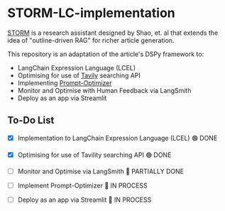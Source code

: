 # STORM-LC-implementation

[STORM](https://arxiv.org/abs/2402.14207) is a research assistant designed by Shao, et. al that extends the idea of "outline-driven RAG" for richer article generation.

This repository is an adaptation of the article's DSPy framework to:

- LangChain Expression Language (LCEL)
- Optimising for use of [Tavily](https://tavily.com/) searching API
- Implementing [Prompt-Optimizer](https://smith.langchain.com/hub/rlm/prompt-optimizer-tweet-drafts?organizationId=1fa8b1f4-fcb9-4072-9aa9-983e35ad61b8)
- Monitor and Optimise with Human Feedback via LangSmith
- Deploy as an app via Streamlit

## To-Do List

- [x] Implementation to LangChain Expression Language (LCEL) 🟢 DONE
- [x] Optimising for use of Tavility searching API 🟢 DONE
- [ ] Monitor and Optimise via LangSmith 🔵 PARTIALLY DONE
- [ ] Implement Prompt-Optimizer 🔴 IN PROCESS
- [ ] Deploy as an app via Streamlit 🔴 IN PROCESS

  

